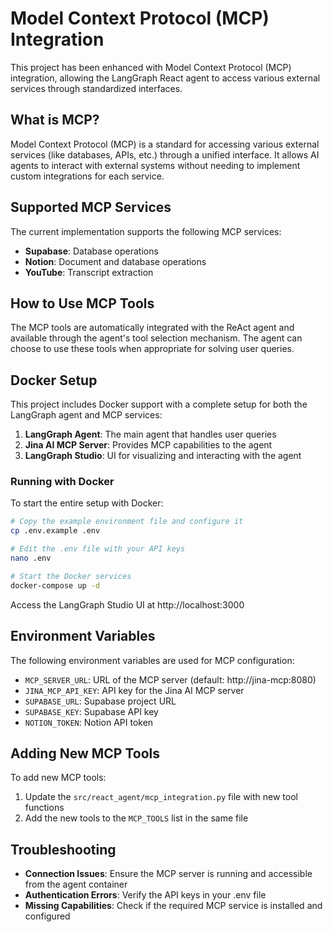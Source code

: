 # Model Context Protocol (MCP) Integration

This project has been enhanced with Model Context Protocol (MCP) integration, allowing the LangGraph React agent to access various external services through standardized interfaces.

## What is MCP?

Model Context Protocol (MCP) is a standard for accessing various external services (like databases, APIs, etc.) through a unified interface. It allows AI agents to interact with external systems without needing to implement custom integrations for each service.

## Supported MCP Services

The current implementation supports the following MCP services:

- **Supabase**: Database operations
- **Notion**: Document and database operations
- **YouTube**: Transcript extraction

## How to Use MCP Tools

The MCP tools are automatically integrated with the ReAct agent and available through the agent's tool selection mechanism. The agent can choose to use these tools when appropriate for solving user queries.

## Docker Setup

This project includes Docker support with a complete setup for both the LangGraph agent and MCP services:

1. **LangGraph Agent**: The main agent that handles user queries
2. **Jina AI MCP Server**: Provides MCP capabilities to the agent
3. **LangGraph Studio**: UI for visualizing and interacting with the agent

### Running with Docker

To start the entire setup with Docker:

```bash
# Copy the example environment file and configure it
cp .env.example .env

# Edit the .env file with your API keys
nano .env

# Start the Docker services
docker-compose up -d
```

Access the LangGraph Studio UI at http://localhost:3000

## Environment Variables

The following environment variables are used for MCP configuration:

- `MCP_SERVER_URL`: URL of the MCP server (default: http://jina-mcp:8080)
- `JINA_MCP_API_KEY`: API key for the Jina AI MCP server
- `SUPABASE_URL`: Supabase project URL
- `SUPABASE_KEY`: Supabase API key
- `NOTION_TOKEN`: Notion API token

## Adding New MCP Tools

To add new MCP tools:

1. Update the `src/react_agent/mcp_integration.py` file with new tool functions
2. Add the new tools to the `MCP_TOOLS` list in the same file

## Troubleshooting

- **Connection Issues**: Ensure the MCP server is running and accessible from the agent container
- **Authentication Errors**: Verify the API keys in your .env file
- **Missing Capabilities**: Check if the required MCP service is installed and configured 